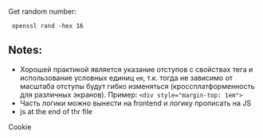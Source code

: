 
Get random number:
```shell
 openssl rand -hex 16
```

## Notes:
- Хорошей практикой является указание отступов с свойствах тега и использование
условных единиц `em`, т.к. тогда не зависимо от масштаба отступы будут
гибко изменяться (кроссплатформенность для различных экранов). Пример: 
`<div style="margin-top: 1em">`
- Часть логики можно вынести на frontend и логику прописать на JS
- js at the end of thr file

Cookie